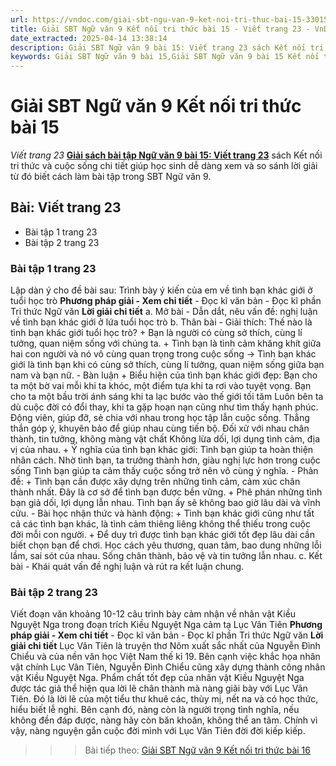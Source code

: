 ```yaml
---
url: https://vndoc.com/giai-sbt-ngu-van-9-ket-noi-tri-thuc-bai-15-330154
title: Giải SBT Ngữ văn 9 Kết nối tri thức bài 15 - Viết trang 23 - VnDoc.com
date_extracted: 2025-04-14 13:38:14
description: Giải SBT Ngữ văn 9 bài 15: Viết trang 23 sách Kết nối tri thức có đáp án chi tiết cho các bạn cùng tham khảo.
keywords: Giải SBT Ngữ văn 9 bài 15,Giải SBT Ngữ văn 9 bài 15 Kết nối tri thức,Giải sách bài tập Ngữ văn KNTT lớp 9,Ngữ văn lớp 9 Kết nối tri thức,giải bài tập ngữ văn lớp 9,bài Viết trang 23,giải SBT ngữ văn 9 KNTT trang 23
---
```


# Giải SBT Ngữ văn 9 Kết nối tri thức bài 15
 _Viết trang 23_
[**Giải sách bài tập Ngữ văn 9 bài 15: Viết trang 23**](<https://vndoc.com/giai-sbt-ngu-van-9-ket-noi-tri-thuc-bai-15-330154>) sách Kết nối tri thức và cuộc sống chi tiết giúp học sinh dễ dàng xem và so sánh lời giải từ đó biết cách làm bài tập trong SBT Ngữ văn 9.
## Bài: Viết trang 23
  * Bài tập 1 trang 23 
  * Bài tập 2 trang 23

### 
### Bài tập 1 trang 23
Lập dàn ý cho đề bài sau: Trình bày ý kiến của em về tình bạn khác giới ở tuổi học trò
**Phương pháp giải - Xem chi tiết**
\- Đọc kĩ văn bản
\- Đọc kĩ phần Tri thức Ngữ văn
**Lời giải chi tiết**
a. Mở bài
\- Dẫn dắt, nêu vấn đề: nghị luận về tình bạn khác giới ở lứa tuổi học trò
b. Thân bài
\- Giải thích: Thế nào là tình bạn khác giới tuổi học trò?
\+ Bạn là người có cùng sở thích, cùng lí tưởng, quan niệm sống với chúng ta.
\+ Tình bạn là tình cảm khăng khít giữa hai con người và nó vô cùng quan trọng trong cuộc sống
→ Tình bạn khác giới là tình bạn khi có cùng sở thích, cùng lí tưởng, quan niệm sống giữa bạn nam và bạn nữ.
\- Bàn luận
\+ Biểu hiện của tình bạn khác giới đẹp:
Bạn cho ta một bờ vai mỗi khi ta khóc, một điểm tựa khi ta rơi vào tuyệt vọng.
Bạn cho ta một bầu trời ánh sáng khi ta lạc bước vào thế giới tối tăm
Luôn bên ta dù cuộc đời có đổi thay, khi ta gặp hoạn nạn cũng như tìm thấy hạnh phúc.
Động viên, giúp đỡ, sẻ chia với nhau trong học tập lẫn cuộc sống.
Thẳng thắn góp ý, khuyên bảo để giúp nhau cùng tiến bộ.
Đối xử với nhau chân thành, tin tưởng, không màng vật chất
Không lừa dối, lợi dụng tình cảm, địa vị của nhau.
\+ Ý nghĩa của tình bạn khác giới:
Tình bạn giúp ta hoàn thiện nhân cách.
Nhờ tình bạn, ta trưởng thành hơn, giàu nghị lực hơn trong cuộc sống
Tình bạn giúp ta cảm thấy cuộc sống trở nên vô cùng ý nghĩa.
\- Phản đề:
\+ Tình bạn cần được xây dựng trên những tình cảm, cảm xúc chân thành nhất. Đây là cơ sở để tình bạn được bền vững.
\+ Phê phán những tình bạn giả dối, lợi dụng lẫn nhau. Tình bạn ấy sẽ không bao giờ lâu dài và vĩnh cửu.
\- Bài học nhận thức và hành động:
\+ Tình bạn khác giới cũng như tất cả các tình bạn khác, là tình cảm thiêng liêng không thể thiếu trong cuộc đời mỗi con người.
\+ Để duy trì được tình bạn khác giới tốt đẹp lâu dài cần biết chọn bạn để chơi. Học cách yêu thương, quan tâm, bao dung những lỗi lầm, sai sót của nhau. Sống chân thành, bảo vệ và tin tưởng lẫn nhau.
c. Kết bài
\- Khái quát vấn đề nghị luận và rút ra kết luận chung.
### Bài tập 2 trang 23
Viết đoạn văn khoảng 10-12 câu trình bày cảm nhận về nhân vật Kiều Nguyệt Nga trong đoạn trích Kiều Nguyệt Nga cảm tạ Lục Vân Tiên
**Phương pháp giải - Xem chi tiết**
\- Đọc kĩ văn bản
\- Đọc kĩ phần Tri thức Ngữ văn
**Lời giải chi tiết**
Lục Vân Tiên là truyện thơ Nôm xuất sắc nhất của Nguyễn Đình Chiểu và của nền văn học Việt Nam thế kỉ 19. Bên cạnh việc khắc họa nhân vật chính Lục Vân Tiên, Nguyễn Đình Chiểu cũng xây dựng thành công nhân vật Kiều Nguyệt Nga. Phẩm chất tốt đẹp của nhân vật Kiều Nguyệt Nga được tác giả thể hiện qua lời lẽ chân thành mà nàng giãi bày với Lục Vân Tiên. Đó là lời lẽ của một tiểu thư khuê các, thùy mị, nết na và có học thức, hiểu biết lễ nghi. Bên cạnh đó, nàng còn là người trọng tình nghĩa, nếu không đền đáp được, nàng hãy còn băn khoăn, không thể an tâm. Chính vì vậy, nàng nguyện gắn cuộc đời mình với Lục Vân Tiên đời đời kiếp kiếp.
>>> Bài tiếp theo: [Giải SBT Ngữ văn 9 Kết nối tri thức bài 16](<https://vndoc.com/giai-sbt-ngu-van-9-ket-noi-tri-thuc-bai-16-330156>)
